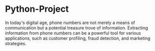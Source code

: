 # Python-Project
In today's digital age, phone numbers are not merely a means of communication but a potential treasure trove of information. Extracting information from phone numbers can be a powerful tool for various applications, such as customer profiling, fraud detection, and marketing strategies.
